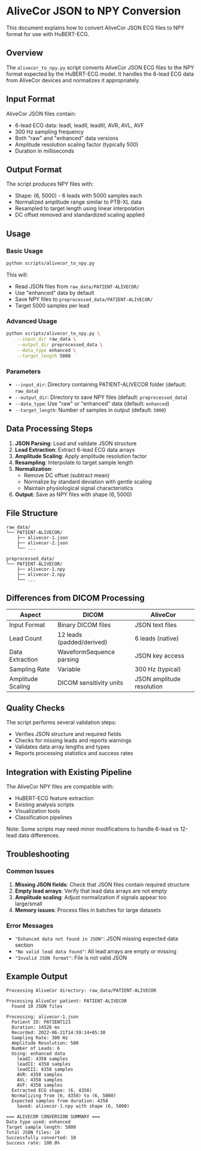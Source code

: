 # AliveCor JSON to NPY Conversion

This document explains how to convert AliveCor JSON ECG files to NPY format for use with HuBERT-ECG.

## Overview

The `alivecor_to_npy.py` script converts AliveCor JSON ECG files to the NPY format expected by the HuBERT-ECG model. It handles the 6-lead ECG data from AliveCor devices and normalizes it appropriately.

## Input Format

AliveCor JSON files contain:
- 6-lead ECG data: leadI, leadII, leadIII, AVR, AVL, AVF
- 300 Hz sampling frequency
- Both "raw" and "enhanced" data versions
- Amplitude resolution scaling factor (typically 500)
- Duration in milliseconds

## Output Format

The script produces NPY files with:
- Shape: (6, 5000) - 6 leads with 5000 samples each
- Normalized amplitude range similar to PTB-XL data
- Resampled to target length using linear interpolation
- DC offset removed and standardized scaling applied

## Usage

### Basic Usage

```bash
python scripts/alivecor_to_npy.py
```

This will:
- Read JSON files from `raw_data/PATIENT-ALIVECOR/`
- Use "enhanced" data by default
- Save NPY files to `preprocessed_data/PATIENT-ALIVECOR/`
- Target 5000 samples per lead

### Advanced Usage

```bash
python scripts/alivecor_to_npy.py \
    --input_dir raw_data \
    --output_dir preprocessed_data \
    --data_type enhanced \
    --target_length 5000
```

### Parameters

- `--input_dir`: Directory containing PATIENT-ALIVECOR folder (default: `raw_data`)
- `--output_dir`: Directory to save NPY files (default: `preprocessed_data`)
- `--data_type`: Use "raw" or "enhanced" data (default: `enhanced`)
- `--target_length`: Number of samples in output (default: `5000`)

## Data Processing Steps

1. **JSON Parsing**: Load and validate JSON structure
2. **Lead Extraction**: Extract 6-lead ECG data arrays
3. **Amplitude Scaling**: Apply amplitude resolution factor
4. **Resampling**: Interpolate to target sample length
5. **Normalization**: 
   - Remove DC offset (subtract mean)
   - Normalize by standard deviation with gentle scaling
   - Maintain physiological signal characteristics
6. **Output**: Save as NPY files with shape (6, 5000)

## File Structure

```
raw_data/
└── PATIENT-ALIVECOR/
    ├── alivecor-1.json
    ├── alivecor-2.json
    └── ...

preprocessed_data/
└── PATIENT-ALIVECOR/
    ├── alivecor-1.npy
    ├── alivecor-2.npy
    └── ...
```

## Differences from DICOM Processing

| Aspect | DICOM | AliveCor |
|--------|-------|----------|
| Input Format | Binary DICOM files | JSON text files |
| Lead Count | 12 leads (padded/derived) | 6 leads (native) |
| Data Extraction | WaveformSequence parsing | JSON key access |
| Sampling Rate | Variable | 300 Hz (typical) |
| Amplitude Scaling | DICOM sensitivity units | JSON amplitude resolution |

## Quality Checks

The script performs several validation steps:
- Verifies JSON structure and required fields
- Checks for missing leads and reports warnings
- Validates data array lengths and types
- Reports processing statistics and success rates

## Integration with Existing Pipeline

The AliveCor NPY files are compatible with:
- HuBERT-ECG feature extraction
- Existing analysis scripts
- Visualization tools
- Classification pipelines

Note: Some scripts may need minor modifications to handle 6-lead vs 12-lead data differences.

## Troubleshooting

### Common Issues

1. **Missing JSON fields**: Check that JSON files contain required structure
2. **Empty lead arrays**: Verify that lead data arrays are not empty
3. **Amplitude scaling**: Adjust normalization if signals appear too large/small
4. **Memory issues**: Process files in batches for large datasets

### Error Messages

- `"Enhanced data not found in JSON"`: JSON missing expected data section
- `"No valid lead data found"`: All lead arrays are empty or missing
- `"Invalid JSON format"`: File is not valid JSON

## Example Output

```
Processing AliveCor directory: raw_data/PATIENT-ALIVECOR

Processing AliveCor patient: PATIENT-ALIVECOR
  Found 10 JSON files

Processing: alivecor-1.json
  Patient ID: PATIENT123
  Duration: 14526 ms
  Recorded: 2022-06-21T14:59:14+05:30
  Sampling Rate: 300 Hz
  Amplitude Resolution: 500
  Number of Leads: 6
  Using: enhanced data
    leadI: 4358 samples
    leadII: 4358 samples
    leadIII: 4358 samples
    AVR: 4358 samples
    AVL: 4358 samples
    AVF: 4358 samples
  Extracted ECG shape: (6, 4358)
  Normalizing from (6, 4358) to (6, 5000)
  Expected samples from duration: 4358
    Saved: alivecor-1.npy with shape (6, 5000)

=== ALIVECOR CONVERSION SUMMARY ===
Data type used: enhanced
Target sample length: 5000
Total JSON files: 10
Successfully converted: 10
Success rate: 100.0%
